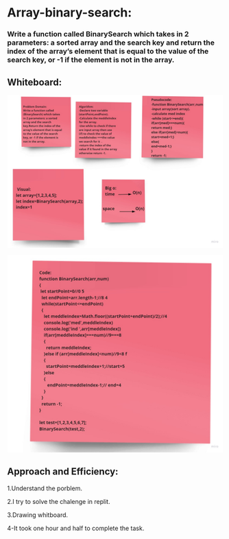 

# Array-binary-search:
### Write a function called BinarySearch which takes in 2 parameters: a sorted array and the search key and return the index of the array’s element that is equal to the value of the search key, or -1 if the element is not in the array.




## Whiteboard:




![reverse](array-binary-search(1).jpg)


![reverses](array-binary-search(2).jpg)



## Approach and Efficiency:

1.Understand the porblem.

2.I try to solve the chalenge in replit.

3.Drawing whitboard.

4-It took one hour and half to complete the task.